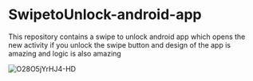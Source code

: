 # SwipetoUnlock-android-app
This repository contains a swipe to unlock android app which opens the new activity if you unlock the swipe button and design of the app is amazing and logic is also amazing


![O28O5jYrHJ4-HD](https://user-images.githubusercontent.com/64765400/96473557-a565e200-11e6-11eb-97a7-12859c3b472e.jpg)
